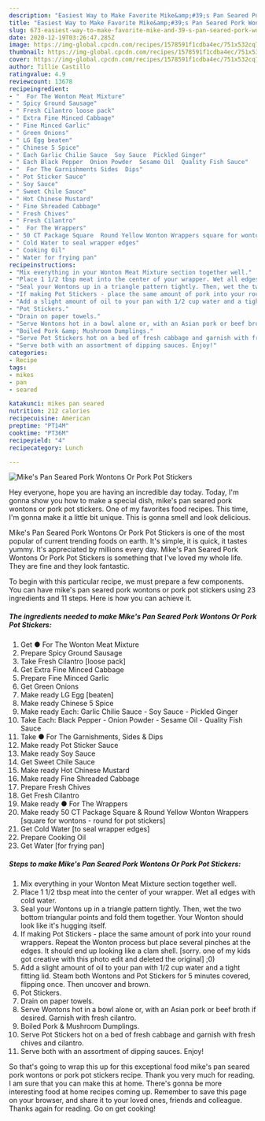 ```yaml
---
description: "Easiest Way to Make Favorite Mike&amp;#39;s Pan Seared Pork Wontons Or Pork Pot Stickers"
title: "Easiest Way to Make Favorite Mike&amp;#39;s Pan Seared Pork Wontons Or Pork Pot Stickers"
slug: 673-easiest-way-to-make-favorite-mike-and-39-s-pan-seared-pork-wontons-or-pork-pot-stickers
date: 2020-12-19T03:26:47.285Z
image: https://img-global.cpcdn.com/recipes/1578591f1cdba4ec/751x532cq70/mikes-pan-seared-pork-wontons-or-pork-pot-stickers-recipe-main-photo.jpg
thumbnail: https://img-global.cpcdn.com/recipes/1578591f1cdba4ec/751x532cq70/mikes-pan-seared-pork-wontons-or-pork-pot-stickers-recipe-main-photo.jpg
cover: https://img-global.cpcdn.com/recipes/1578591f1cdba4ec/751x532cq70/mikes-pan-seared-pork-wontons-or-pork-pot-stickers-recipe-main-photo.jpg
author: Tillie Castillo
ratingvalue: 4.9
reviewcount: 13678
recipeingredient:
- "  For The Wonton Meat Mixture"
- " Spicy Ground Sausage"
- " Fresh Cilantro loose pack"
- " Extra Fine Minced Cabbage"
- " Fine Minced Garlic"
- " Green Onions"
- " LG Egg beaten"
- " Chinese 5 Spice"
- " Each Garlic Chilie Sauce  Soy Sauce  Pickled Ginger"
- " Each Black Pepper  Onion Powder  Sesame Oil  Quality Fish Sauce"
- "  For The Garnishments Sides  Dips"
- " Pot Sticker Sauce"
- " Soy Sauce"
- " Sweet Chile Sauce"
- " Hot Chinese Mustard"
- " Fine Shreaded Cabbage"
- " Fresh Chives"
- " Fresh Cilantro"
- "  For The Wrappers"
- " 50 CT Package Square  Round Yellow Wonton Wrappers square for wontons  round for pot stickers"
- " Cold Water to seal wrapper edges"
- " Cooking Oil"
- " Water for frying pan"
recipeinstructions:
- "Mix everything in your Wonton Meat Mixture section together well."
- "Place 1 1/2 tbsp meat into the center of your wrapper. Wet all edges with cold water."
- "Seal your Wontons up in a triangle pattern tightly. Then, wet the two bottom triangular points and fold them together. Your Wonton should look like it&#39;s hugging itself."
- "If making Pot Stickers - place the same amount of pork into your round wrappers. Repeat the Wonton process but place several pinches at the edges. It should end up looking like a clam shell. [sorry. one of my kids got creative with this photo edit and deleted the original] ;0)"
- "Add a slight amount of oil to your pan with 1/2 cup water and a tight fitting lid. Steam both Wontons and Pot Stickers for 5 minutes covered, flipping once. Then uncover and brown."
- "Pot Stickers."
- "Drain on paper towels."
- "Serve Wontons hot in a bowl alone or, with an Asian pork or beef broth if desired. Garnish with fresh cilantro."
- "Boiled Pork &amp; Mushroom Dumplings."
- "Serve Pot Stickers hot on a bed of fresh cabbage and garnish with fresh chives and cilantro."
- "Serve both with an assortment of dipping sauces. Enjoy!"
categories:
- Recipe
tags:
- mikes
- pan
- seared

katakunci: mikes pan seared 
nutrition: 212 calories
recipecuisine: American
preptime: "PT14M"
cooktime: "PT36M"
recipeyield: "4"
recipecategory: Lunch

---
```



![Mike&#39;s Pan Seared Pork Wontons Or Pork Pot Stickers](https://img-global.cpcdn.com/recipes/1578591f1cdba4ec/751x532cq70/mikes-pan-seared-pork-wontons-or-pork-pot-stickers-recipe-main-photo.jpg)

Hey everyone, hope you are having an incredible day today. Today, I'm gonna show you how to make a special dish, mike&#39;s pan seared pork wontons or pork pot stickers. One of my favorites food recipes. This time, I'm gonna make it a little bit unique. This is gonna smell and look delicious.

Mike&#39;s Pan Seared Pork Wontons Or Pork Pot Stickers is one of the most popular of current trending foods on earth. It's simple, it is quick, it tastes yummy. It's appreciated by millions every day. Mike&#39;s Pan Seared Pork Wontons Or Pork Pot Stickers is something that I've loved my whole life. They are fine and they look fantastic.




To begin with this particular recipe, we must prepare a few components. You can have mike&#39;s pan seared pork wontons or pork pot stickers using 23 ingredients and 11 steps. Here is how you can achieve it.

<!--inarticleads1-->

##### The ingredients needed to make Mike&#39;s Pan Seared Pork Wontons Or Pork Pot Stickers:

1. Get  ● For The Wonton Meat Mixture
1. Prepare  Spicy Ground Sausage
1. Take  Fresh Cilantro [loose pack]
1. Get  Extra Fine Minced Cabbage
1. Prepare  Fine Minced Garlic
1. Get  Green Onions
1. Make ready  LG Egg [beaten]
1. Make ready  Chinese 5 Spice
1. Make ready  Each: Garlic Chilie Sauce - Soy Sauce - Pickled Ginger
1. Take  Each: Black Pepper - Onion Powder - Sesame Oil - Quality Fish Sauce
1. Take  ● For The Garnishments, Sides &amp; Dips
1. Make ready  Pot Sticker Sauce
1. Make ready  Soy Sauce
1. Get  Sweet Chile Sauce
1. Make ready  Hot Chinese Mustard
1. Make ready  Fine Shreaded Cabbage
1. Prepare  Fresh Chives
1. Get  Fresh Cilantro
1. Make ready  ● For The Wrappers
1. Make ready  50 CT Package Square &amp; Round Yellow Wonton Wrappers [square for wontons - round for pot stickers]
1. Get  Cold Water [to seal wrapper edges]
1. Prepare  Cooking Oil
1. Get  Water [for frying pan]




<!--inarticleads2-->

##### Steps to make Mike&#39;s Pan Seared Pork Wontons Or Pork Pot Stickers:

1. Mix everything in your Wonton Meat Mixture section together well.
1. Place 1 1/2 tbsp meat into the center of your wrapper. Wet all edges with cold water.
1. Seal your Wontons up in a triangle pattern tightly. Then, wet the two bottom triangular points and fold them together. Your Wonton should look like it&#39;s hugging itself.
1. If making Pot Stickers - place the same amount of pork into your round wrappers. Repeat the Wonton process but place several pinches at the edges. It should end up looking like a clam shell. [sorry. one of my kids got creative with this photo edit and deleted the original] ;0)
1. Add a slight amount of oil to your pan with 1/2 cup water and a tight fitting lid. Steam both Wontons and Pot Stickers for 5 minutes covered, flipping once. Then uncover and brown.
1. Pot Stickers.
1. Drain on paper towels.
1. Serve Wontons hot in a bowl alone or, with an Asian pork or beef broth if desired. Garnish with fresh cilantro.
1. Boiled Pork &amp; Mushroom Dumplings.
1. Serve Pot Stickers hot on a bed of fresh cabbage and garnish with fresh chives and cilantro.
1. Serve both with an assortment of dipping sauces. Enjoy!




So that's going to wrap this up for this exceptional food mike&#39;s pan seared pork wontons or pork pot stickers recipe. Thank you very much for reading. I am sure that you can make this at home. There's gonna be more interesting food at home recipes coming up. Remember to save this page on your browser, and share it to your loved ones, friends and colleague. Thanks again for reading. Go on get cooking!
